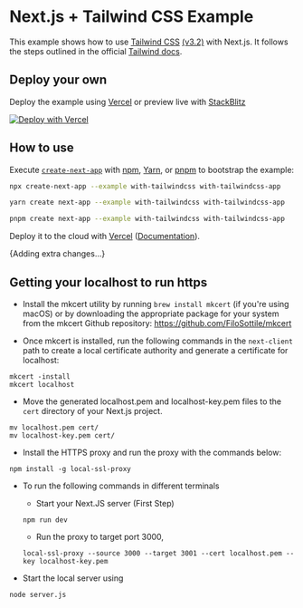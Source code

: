 # Next.js + Tailwind CSS Example

This example shows how to use [Tailwind CSS](https://tailwindcss.com/) [(v3.2)](https://tailwindcss.com/blog/tailwindcss-v3-2) with Next.js. It follows the steps outlined in the official [Tailwind docs](https://tailwindcss.com/docs/guides/nextjs).

## Deploy your own

Deploy the example using [Vercel](https://vercel.com?utm_source=github&utm_medium=readme&utm_campaign=next-example) or preview live with [StackBlitz](https://stackblitz.com/github/vercel/next.js/tree/canary/examples/with-tailwindcss)

[![Deploy with Vercel](https://vercel.com/button)](https://vercel.com/new/git/external?repository-url=https://github.com/vercel/next.js/tree/canary/examples/with-tailwindcss&project-name=with-tailwindcss&repository-name=with-tailwindcss)

## How to use

Execute [`create-next-app`](https://github.com/vercel/next.js/tree/canary/packages/create-next-app) with [npm](https://docs.npmjs.com/cli/init), [Yarn](https://yarnpkg.com/lang/en/docs/cli/create/), or [pnpm](https://pnpm.io) to bootstrap the example:

```bash
npx create-next-app --example with-tailwindcss with-tailwindcss-app
```

```bash
yarn create next-app --example with-tailwindcss with-tailwindcss-app
```

```bash
pnpm create next-app --example with-tailwindcss with-tailwindcss-app
```

Deploy it to the cloud with [Vercel](https://vercel.com/new?utm_source=github&utm_medium=readme&utm_campaign=next-example) ([Documentation](https://nextjs.org/docs/deployment)).

{Adding extra changes...}

## Getting your localhost to run https

- Install the mkcert utility by running
  `brew install mkcert` (if you're using macOS) or
  by downloading the appropriate package for your system from the mkcert Github repository: https://github.com/FiloSottile/mkcert

- Once mkcert is installed, run the following commands in the `next-client` path to create a local certificate authority and generate a certificate for localhost:

```
mkcert -install
mkcert localhost
```

- Move the generated localhost.pem and localhost-key.pem files to the `cert` directory of your Next.js project.

```
mv localhost.pem cert/
mv localhost-key.pem cert/
```

- Install the HTTPS proxy and run the proxy with the commands below:

```
npm install -g local-ssl-proxy
```

- To run the following commands in different terminals

  - Start your Next.JS server (First Step)

  ```
  npm run dev
  ```

  - Run the proxy to target port 3000,

  ```
  local-ssl-proxy --source 3000 --target 3001 --cert localhost.pem --key localhost-key.pem
  ```

- Start the local server using

```
node server.js
```
